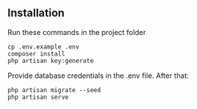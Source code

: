 
## Installation

Run these commands in the project folder
```
cp .env.example .env
composer install
php artisan key:generate
```

Provide database credentials in the .env file. After that:
```
php artisan migrate --seed
php artisan serve
```
